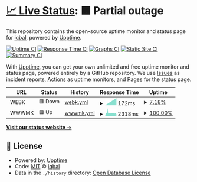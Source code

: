 # [📈 Live Status](https://monitor.aliqbal.net): <!--live status--> **🟧 Partial outage**

This repository contains the open-source uptime monitor and status page for [iqbal](https://monitor.aliqbal.net), powered by [Upptime](https://github.com/upptime/upptime).

[![Uptime CI](https://github.com/iqbalbinsb/monitor/workflows/Uptime%20CI/badge.svg)](https://github.com/iqbalbinsb/monitor/actions?query=workflow%3A%22Uptime+CI%22)
[![Response Time CI](https://github.com/iqbalbinsb/monitor/workflows/Response%20Time%20CI/badge.svg)](https://github.com/iqbalbinsb/monitor/actions?query=workflow%3A%22Response+Time+CI%22)
[![Graphs CI](https://github.com/iqbalbinsb/monitor/workflows/Graphs%20CI/badge.svg)](https://github.com/iqbalbinsb/monitor/actions?query=workflow%3A%22Graphs+CI%22)
[![Static Site CI](https://github.com/iqbalbinsb/monitor/workflows/Static%20Site%20CI/badge.svg)](https://github.com/iqbalbinsb/monitor/actions?query=workflow%3A%22Static+Site+CI%22)
[![Summary CI](https://github.com/iqbalbinsb/monitor/workflows/Summary%20CI/badge.svg)](https://github.com/iqbalbinsb/monitor/actions?query=workflow%3A%22Summary+CI%22)

With [Upptime](https://upptime.js.org), you can get your own unlimited and free uptime monitor and status page, powered entirely by a GitHub repository. We use [Issues](https://github.com/iqbalbinsb/monitor/issues) as incident reports, [Actions](https://github.com/iqbalbinsb/monitor/actions) as uptime monitors, and [Pages](https://monitor.aliqbal.net) for the status page.

<!--start: status pages-->
<!-- This summary is generated by Upptime (https://github.com/upptime/upptime) -->
<!-- Do not edit this manually, your changes will be overwritten -->
<!-- prettier-ignore -->
| URL | Status | History | Response Time | Uptime |
| --- | ------ | ------- | ------------- | ------ |
| <img alt="" src="https://icons.duckduckgo.com/ip3/null.ico" height="13"> WEBK | 🟥 Down | [webk.yml](https://github.com/iqbalbinsb/monitor/commits/HEAD/history/webk.yml) | <details><summary><img alt="Response time graph" src="./graphs/webk/response-time-week.png" height="20"> 172ms</summary><br><a href="https://monitor.aliqbal.net/history/webk"><img alt="Response time 172" src="https://img.shields.io/endpoint?url=https%3A%2F%2Fraw.githubusercontent.com%2Fiqbalbinsb%2Fmonitor%2FHEAD%2Fapi%2Fwebk%2Fresponse-time.json"></a><br><a href="https://monitor.aliqbal.net/history/webk"><img alt="24-hour response time 172" src="https://img.shields.io/endpoint?url=https%3A%2F%2Fraw.githubusercontent.com%2Fiqbalbinsb%2Fmonitor%2FHEAD%2Fapi%2Fwebk%2Fresponse-time-day.json"></a><br><a href="https://monitor.aliqbal.net/history/webk"><img alt="7-day response time 172" src="https://img.shields.io/endpoint?url=https%3A%2F%2Fraw.githubusercontent.com%2Fiqbalbinsb%2Fmonitor%2FHEAD%2Fapi%2Fwebk%2Fresponse-time-week.json"></a><br><a href="https://monitor.aliqbal.net/history/webk"><img alt="30-day response time 172" src="https://img.shields.io/endpoint?url=https%3A%2F%2Fraw.githubusercontent.com%2Fiqbalbinsb%2Fmonitor%2FHEAD%2Fapi%2Fwebk%2Fresponse-time-month.json"></a><br><a href="https://monitor.aliqbal.net/history/webk"><img alt="1-year response time 172" src="https://img.shields.io/endpoint?url=https%3A%2F%2Fraw.githubusercontent.com%2Fiqbalbinsb%2Fmonitor%2FHEAD%2Fapi%2Fwebk%2Fresponse-time-year.json"></a></details> | <details><summary><a href="https://monitor.aliqbal.net/history/webk">7.18%</a></summary><a href="https://monitor.aliqbal.net/history/webk"><img alt="All-time uptime 7.18%" src="https://img.shields.io/endpoint?url=https%3A%2F%2Fraw.githubusercontent.com%2Fiqbalbinsb%2Fmonitor%2FHEAD%2Fapi%2Fwebk%2Fuptime.json"></a><br><a href="https://monitor.aliqbal.net/history/webk"><img alt="24-hour uptime 7.18%" src="https://img.shields.io/endpoint?url=https%3A%2F%2Fraw.githubusercontent.com%2Fiqbalbinsb%2Fmonitor%2FHEAD%2Fapi%2Fwebk%2Fuptime-day.json"></a><br><a href="https://monitor.aliqbal.net/history/webk"><img alt="7-day uptime 7.18%" src="https://img.shields.io/endpoint?url=https%3A%2F%2Fraw.githubusercontent.com%2Fiqbalbinsb%2Fmonitor%2FHEAD%2Fapi%2Fwebk%2Fuptime-week.json"></a><br><a href="https://monitor.aliqbal.net/history/webk"><img alt="30-day uptime 7.18%" src="https://img.shields.io/endpoint?url=https%3A%2F%2Fraw.githubusercontent.com%2Fiqbalbinsb%2Fmonitor%2FHEAD%2Fapi%2Fwebk%2Fuptime-month.json"></a><br><a href="https://monitor.aliqbal.net/history/webk"><img alt="1-year uptime 7.18%" src="https://img.shields.io/endpoint?url=https%3A%2F%2Fraw.githubusercontent.com%2Fiqbalbinsb%2Fmonitor%2FHEAD%2Fapi%2Fwebk%2Fuptime-year.json"></a></details>
| <img alt="" src="https://icons.duckduckgo.com/ip3/null.ico" height="13"> WWWMK | 🟩 Up | [wwwmk.yml](https://github.com/iqbalbinsb/monitor/commits/HEAD/history/wwwmk.yml) | <details><summary><img alt="Response time graph" src="./graphs/wwwmk/response-time-week.png" height="20"> 2318ms</summary><br><a href="https://monitor.aliqbal.net/history/wwwmk"><img alt="Response time 2318" src="https://img.shields.io/endpoint?url=https%3A%2F%2Fraw.githubusercontent.com%2Fiqbalbinsb%2Fmonitor%2FHEAD%2Fapi%2Fwwwmk%2Fresponse-time.json"></a><br><a href="https://monitor.aliqbal.net/history/wwwmk"><img alt="24-hour response time 2318" src="https://img.shields.io/endpoint?url=https%3A%2F%2Fraw.githubusercontent.com%2Fiqbalbinsb%2Fmonitor%2FHEAD%2Fapi%2Fwwwmk%2Fresponse-time-day.json"></a><br><a href="https://monitor.aliqbal.net/history/wwwmk"><img alt="7-day response time 2318" src="https://img.shields.io/endpoint?url=https%3A%2F%2Fraw.githubusercontent.com%2Fiqbalbinsb%2Fmonitor%2FHEAD%2Fapi%2Fwwwmk%2Fresponse-time-week.json"></a><br><a href="https://monitor.aliqbal.net/history/wwwmk"><img alt="30-day response time 2318" src="https://img.shields.io/endpoint?url=https%3A%2F%2Fraw.githubusercontent.com%2Fiqbalbinsb%2Fmonitor%2FHEAD%2Fapi%2Fwwwmk%2Fresponse-time-month.json"></a><br><a href="https://monitor.aliqbal.net/history/wwwmk"><img alt="1-year response time 2318" src="https://img.shields.io/endpoint?url=https%3A%2F%2Fraw.githubusercontent.com%2Fiqbalbinsb%2Fmonitor%2FHEAD%2Fapi%2Fwwwmk%2Fresponse-time-year.json"></a></details> | <details><summary><a href="https://monitor.aliqbal.net/history/wwwmk">100.00%</a></summary><a href="https://monitor.aliqbal.net/history/wwwmk"><img alt="All-time uptime 100.00%" src="https://img.shields.io/endpoint?url=https%3A%2F%2Fraw.githubusercontent.com%2Fiqbalbinsb%2Fmonitor%2FHEAD%2Fapi%2Fwwwmk%2Fuptime.json"></a><br><a href="https://monitor.aliqbal.net/history/wwwmk"><img alt="24-hour uptime 100.00%" src="https://img.shields.io/endpoint?url=https%3A%2F%2Fraw.githubusercontent.com%2Fiqbalbinsb%2Fmonitor%2FHEAD%2Fapi%2Fwwwmk%2Fuptime-day.json"></a><br><a href="https://monitor.aliqbal.net/history/wwwmk"><img alt="7-day uptime 100.00%" src="https://img.shields.io/endpoint?url=https%3A%2F%2Fraw.githubusercontent.com%2Fiqbalbinsb%2Fmonitor%2FHEAD%2Fapi%2Fwwwmk%2Fuptime-week.json"></a><br><a href="https://monitor.aliqbal.net/history/wwwmk"><img alt="30-day uptime 100.00%" src="https://img.shields.io/endpoint?url=https%3A%2F%2Fraw.githubusercontent.com%2Fiqbalbinsb%2Fmonitor%2FHEAD%2Fapi%2Fwwwmk%2Fuptime-month.json"></a><br><a href="https://monitor.aliqbal.net/history/wwwmk"><img alt="1-year uptime 100.00%" src="https://img.shields.io/endpoint?url=https%3A%2F%2Fraw.githubusercontent.com%2Fiqbalbinsb%2Fmonitor%2FHEAD%2Fapi%2Fwwwmk%2Fuptime-year.json"></a></details>

<!--end: status pages-->

[**Visit our status website →**](https://monitor.aliqbal.net)

## 📄 License

- Powered by: [Upptime](https://github.com/upptime/upptime)
- Code: [MIT](./LICENSE) © [iqbal](https://monitor.aliqbal.net)
- Data in the `./history` directory: [Open Database License](https://opendatacommons.org/licenses/odbl/1-0/)
